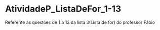 # AtividadeP_ListaDeFor_1-13
Referente as questões de 1 a 13 da lista 3(Lista de for) do professor Fábio
